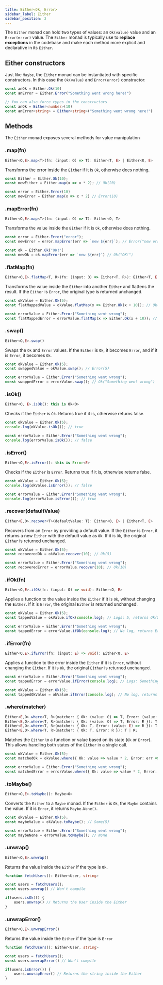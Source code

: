 ```yaml
---
title: Either<Ok, Error>
sidebar_label: Either
sidebar_position: 2
---
```


The `Either` monad can hold two types of values: an `Ok(value)` value and an `Error(error)` value. The `Either` monad is typically use to **replace exceptions** in the codebase and make each method more explicit and declarative in its `Either`.

## Either constructors

Just like `Maybe`, the `Either` monad can be instantiated with specific constructors. In this case the `Ok(value)` and `Error(error)` constructor:

```ts title="Examples"
const anOk = Either.Ok(10)
const anError = Either.Error("Something went wrong here!")

// You can also force types in the constructors
const anOk = Either<number>(10)
const anError<string> = Either<string>("Something went wrong here!")
```
## Methods

The `Either` monad exposes several methods for value manipulation

### .map(fn)

```ts title="Signature"
Either<O,E>.map<T>(fn: (input: O) => T): Either<T, E> | Either<O, E>
```

Transforms the error inside the `Either` if it is `Ok`, otherwise does nothing.

```ts title="Examples"
const Either = Either.Ok(10);
const newEither = Either.map(x => x * 2); // Ok(20)

const error = Either.Error(10)
const newError = Either.map(x => x * 2) // Error(10)
```

### .mapError(fn)

```ts title="Signature"
Either<O,E>.map<T>(fn: (input: O) => T): Either<O, T>
```

Transforms the value inside the `Either` if it is `Ok`, otherwise does nothing.

```ts title="Examples"
const error = Either.Error("error");
const newError = error.mapError(err => `new ${err}`); // Error("new error")

const ok = Either.Ok("OK!")
const newOk = ok.mapError(err => `new ${err}`) // Ok("OK!")
```

### .flatMap(fn)

```ts title="Signature"
Either<O,E>.flatMap<T, R>(fn: (input: O) => Either<T, R>): Either<T, E | R>
```

Transforms the value inside the `Either` into another `Either` and flattens the result. If the `Either` is `Error`, the original type is returned unchanged.

```ts title="Examples"
const okValue = Either.Ok(5);
const flatMappedValue = okValue.flatMap(x => Either.Ok(x + 10)); // Ok(15)

const errorValue = Either.Error("Something went wrong");
const flatMappedError = errorValue.flatMap(x => Either.Ok(x + 10)); // Error("Something went wrong")
```

### .swap()

```ts title="Signature"
Either<O,E>.swap()
```

Swaps the `Ok` and `Error` values. If the `Either` is `Ok`, it becomes `Error`, and if it is `Error`, it becomes `Ok`.

```ts title="Examples"
const okValue = Either.Ok(5);
const swappedValue = okValue.swap(); // Error(5)

const errorValue = Either.Error("Something went wrong");
const swappedError = errorValue.swap(); // Ok("Something went wrong")
```

### .isOk()

```ts title="Signature"
Either<O, E>.isOk(): this is Ok<O>
```

Checks if the `Either` is `Ok`. Returns true if it is, otherwise returns false.

```ts
const okValue = Either.Ok(5);
console.log(okValue.isOk()); // true

const errorValue = Either.Error("Something went wrong");
console.log(errorValue.isOk()); // false
```

### .isError()

```ts title="Signature"
Either<O,E>.isError(): this is Error<E>
```

Checks if the `Either` is `Error`. Returns true if it is, otherwise returns false.

```ts title="Examples"
const okValue = Either.Ok(5);
console.log(okValue.isError()); // false

const errorValue = Either.Error("Something went wrong");
console.log(errorValue.isError()); // true
```

### .recover(defaultValue)

```ts title="Signature"
Either<E,O>.recover<T>(defaultValue: T): Either<O, E> | Either<T, E>
```

Recovers from an `Error` by providing a default value. If the `Either` is `Error`, it returns a new `Either` with the default value as `Ok`. If it is `Ok`, the original `Either` is returned unchanged.

```ts title="Examples"
const okValue = Either.Ok(5);
const recoveredOk = okValue.recover(10); // Ok(5)

const errorValue = Either.Error("Something went wrong");
const recoveredError = errorValue.recover(10); // Ok(10)
```
### .ifOk(fn)

```ts title="Signature"
Either<O,E>.ifOk(fn: (input: O) => void): Either<O, E>
```

Applies a function to the value inside the `Either` if it is `Ok`, without changing the `Either`. If it is `Error`, the original `Either` is returned unchanged.

```ts title="Examples"
const okValue = Either.Ok(5);
const tappedValue = okValue.ifOk(console.log); // Logs: 5, returns Ok(5)

const errorValue = Either.Error("Something went wrong");
const tappedError = errorValue.ifOk(console.log); // No log, returns Error("Something went wrong")
```

### .ifError(fn)

```ts title="Signature"
Either<O,E>.ifError(fn: (input: E) => void): Either<O, E>
```

Applies a function to the error inside the `Either` if it is `Error`, without changing the `Either`. If it is `Ok`, the original `Either` is returned unchanged.

```ts title="Examples"
const errorValue = Either.Error("Something went wrong");
const tappedError = errorValue.ifError(console.log); // Logs: Something went wrong, returns Error("Something went wrong")

const okValue = Either.Ok(5);
const tappedOkValue = okValue.ifError(console.log); // No log, returns Ok(5)
```

### .where(matcher)

```ts title="Signature"
Either<E,O>.where<T, R>(matcher: { Ok: (value: O) => T, Error: (value: E) => R }): T | R;
Either<E,O>.where<T, R>(matcher: { Ok: (value: O) => T, Error: R }): T | R;
Either<E,O>.where<T, R>(matcher: { Ok: T, Error: (value: E) => R }): T | R;
Either<E,O>.where<T, R>(matcher: { Ok: T, Error: R }): T | R;
```

Matches the `Either` to a function or value based on its state (`Ok` or `Error`). This allows handling both states of the `Either` in a single call.

```ts title="Examples"
const okValue = Either.Ok(5);
const matchedOk = okValue.where({ Ok: value => value * 2, Error: err => `Error: ${err}` }); // 10

const errorValue = Either.Error("Something went wrong");
const matchedError = errorValue.where({ Ok: value => value * 2, Error: err => `Error: ${err}` }); // "Error: Something went wrong"
```

### .toMaybe()

```ts title="Signature"
Either<O,E>.toMaybe(): Maybe<O>
```

Converts the `Either` to a `Maybe` monad. If the `Either` is `Ok`, the `Maybe` contains the value. If it is `Error`, it returns `Maybe.None()`.

```ts title="Examples"
const okValue = Either.Ok(5);
const maybeValue = okValue.toMaybe(); // Some(5)

const errorValue = Either.Error("Something went wrong");
const maybeNone = errorValue.toMaybe(); // None
```

### .unwrap()

```ts title="Signature"
Either<O,E>.unwrap()
```

Returns the value inside the `Either` if the type is `Ok`.

```ts title="Examples"
function fetchUsers(): Either<User, string>

const users = fetchUsers();
const users.unwrap() // Won't compile

if(users.isOk()) {
    users.unwrap() // Returns the User inside the Either
}
```

### .unwrapError()

```ts title="Signature"
Either<O,E>.unwrapError()
```

Returns the value inside the `Either` if the type is `Error`

```ts title="Examples"
function fetchUsers(): Either<User, string>

const users = fetchUsers();
const users.unwrapError() // Won't compile

if(users.isError()) {
    users.unwrapError() // Returns the string inside the Either
}
```